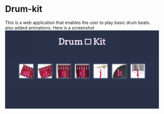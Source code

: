 # Drum-kit
This is a web application that enables the user to play basic drum beats.
also added animations.
Here is a screenshot
![](images/Screen%20Shot%202020-07-24%20at%2010.11.52%20PM.png)
